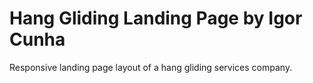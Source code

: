 # Hang Gliding Landing Page by Igor Cunha

Responsive landing page layout of a hang gliding services company.
